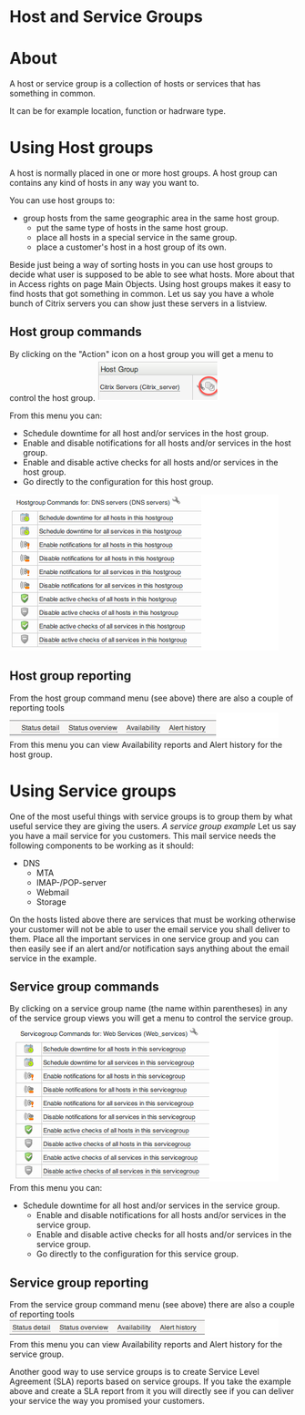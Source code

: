 # Host and Service Groups

# About

A host or service group is a collection of hosts or services that has something in common.

It can be for example location, function or hadrware type.

# Using Host groups

A host is normally placed in one or more host groups. A host group can contains any kind of hosts in any way you want to.

You can use host groups to:

- group hosts from the same geographic area in the same host group.
  - put the same type of hosts in the same host group.
  - place all hosts in a special service in the same group.
  - place a customer's host in a host group of its own.

 Beside just being a way of sorting hosts in you can use host groups to decide what user is supposed to be able to see what hosts. More about that in Access rights on page Main Objects.
 Using host groups makes it easy to find hosts that got something in common. Let us say you have a whole bunch of Citrix servers you can show just these servers in a listview.

## Host group commands

By clicking on the "Action" icon on a host group you will get a menu to control the host group.
 ![](attachments/16482320/16679209.png)

From this menu you can:

- Schedule downtime for all host and/or services in the host group.
- Enable and disable notifications for all hosts and/or services in the host group.
- Enable and disable active checks for all hosts and/or services in the host group.
- Go directly to the configuration for this host group.

![](attachments/16482320/16679207.png)

## Host group reporting

From the host group command menu (see above) there are also a couple of reporting tools
 ![](attachments/16482320/16679208.png)
 From this menu you can view Availability reports and Alert history for the host group.

# Using Service groups

One of the most useful things with service groups is to group them by what useful service they are giving the users.
*A service group example*
 Let us say you have a mail service for you customers. This mail service needs the following components to be working as it should:

- DNS
  - MTA
  - IMAP-/POP-server
  - Webmail
  - Storage

On the hosts listed above there are services that must be working otherwise your customer will not be able to user the email service you shall deliver to them.
 Place all the important services in one service group and you can then easily see if an alert and/or notification says anything about the email service in the example.

## Service group commands

By clicking on a service group name (the name within parentheses) in any of the service group views you will get a menu to control the service group.
![](attachments/16482320/16679214.png)
 From this menu you can:

- Schedule downtime for all host and/or services in the service group.
  - Enable and disable notifications for all hosts and/or services in the service group.
  - Enable and disable active checks for all hosts and/or services in the service group.
  - Go directly to the configuration for this service group.

## Service group reporting

From the service group command menu (see above) there are also a couple of reporting tools
 ![](attachments/16482320/16679213.png)
 From this menu you can view Availability reports and Alert history for the service group.

Another good way to use service groups is to create Service Level Agreement (SLA) reports based on service groups. If you take the example above and create a SLA report from it you will directly see if you can deliver your service the way you promised your customers.
